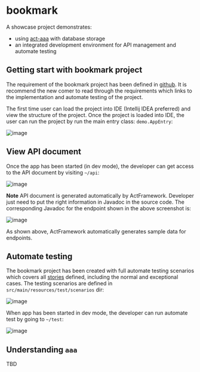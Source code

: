 # bookmark

A showcase project demonstrates:

* using [act-aaa](https://github.com/actframework/act-aaa-plugin) with database storage
* an integrated development environment for API management and automate testing

## Getting start with bookmark project

The requirement of the bookmark project has been defined in [github](https://github.com/act-gallery/bookmark/issues). It is recommend the new comer to read through the requirements which links to the implementation and automate testing of the project.

The first time user can load the project into IDE (Intellij IDEA preferred) and view the structure of the project. Once the project is loaded into IDE, the user can run the project by run the main entry class: `demo.AppEntry`:

![image](https://user-images.githubusercontent.com/216930/56090398-2dc64100-5ee5-11e9-986c-cdbeda0c0f6c.png)

## View API document

Once the app has been started (in dev mode), the developer can get access to the API document by visiting `~/api`:

![image](https://user-images.githubusercontent.com/216930/56090485-fefc9a80-5ee5-11e9-8e06-423fda393e59.png)

**Note** API document is generated automatically by ActFramework. Developer just need to put the right information in Javadoc in the source code. The corresponding Javadoc for the endpoint shown in the above screenshot is:

![image](https://user-images.githubusercontent.com/216930/56090501-32d7c000-5ee6-11e9-8c91-a6cc5a175e11.png)

As shown above, ActFramework automatically generates sample data for endpoints.

## Automate testing

The bookmark project has been created with full automate testing scenarios which covers all [stories](https://github.com/act-gallery/bookmark/issues) defined, including the normal and exceptional cases. The testing scenarios are defined in `src/main/resources/test/scenarios` dir:

![image](https://user-images.githubusercontent.com/216930/56090582-53ece080-5ee7-11e9-896b-538efffc5898.png)

When app has been started in dev mode, the developer can run automate test by going to `~/test`:

![image](https://user-images.githubusercontent.com/216930/56090606-b0e89680-5ee7-11e9-9802-49df2c02a9f8.png)

## Understanding `aaa`

TBD
